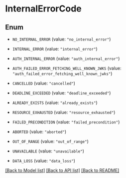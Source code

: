 # InternalErrorCode

## Enum


* `NO_INTERNAL_ERROR` (value: `"no_internal_error"`)

* `INTERNAL_ERROR` (value: `"internal_error"`)

* `AUTH_INTERNAL_ERROR` (value: `"auth_internal_error"`)

* `AUTH_FAILED_ERROR_FETCHING_WELL_KNOWN_JWKS` (value: `"auth_failed_error_fetching_well_known_jwks"`)

* `CANCELLED` (value: `"cancelled"`)

* `DEADLINE_EXCEEDED` (value: `"deadline_exceeded"`)

* `ALREADY_EXISTS` (value: `"already_exists"`)

* `RESOURCE_EXHAUSTED` (value: `"resource_exhausted"`)

* `FAILED_PRECONDITION` (value: `"failed_precondition"`)

* `ABORTED` (value: `"aborted"`)

* `OUT_OF_RANGE` (value: `"out_of_range"`)

* `UNAVAILABLE` (value: `"unavailable"`)

* `DATA_LOSS` (value: `"data_loss"`)


[[Back to Model list]](../README.md#documentation-for-models) [[Back to API list]](../README.md#documentation-for-api-endpoints) [[Back to README]](../README.md)


